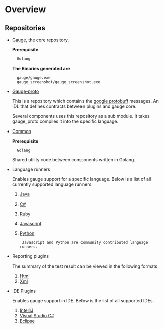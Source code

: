 # Overview

## Repositories

* [Gauge](https://github.com/getgauge), the core repository.

    **Prerequisite**

        Golang

    **The Binaries generated are**

        gauge/gauge.exe
        gauge_screenshot/gauge_screenshot.exe


* [Gauge-proto](https://github.com/getgauge/gauge-proto)

    This is a repository which contains the  [google protobuff](https://github.com/google/protobuf) messages. An IDL that defines contracts between plugins and gauge core.

    Several components uses this repository as a sub module. It takes gauge_proto compiles it into the specific language.

* [Common](https://github.com/getgauge/common)

    **Prerequisite**

        Golang


    Shared utility code between components written in Golang.

* Language runners

    Enables gauge support for a specific language. Below is a list of all currently supported language runners.
    1. [Java](https://github.com/getgauge/gauge-java)
    2. [C#](https://github.com/getgauge/gauge-csharp)
    3. [Ruby](https://github.com/getgauge/gauge-ruby)
    4. [Javascript](https://github.com/getgauge-contrib/gauge-js)
    5. [Python](https://github.com/kashishm/gauge-python)

            Javascript and Python are community contributed language runners.


* Reporting plugins

    The summary of the test result can be viewed in the following formats
    1. [Html](https://github.com/getgauge/html-report)
    2. [Xml](https://github.com/getgauge/xml-report)

* IDE Plugins

    Enables gauge support in IDE. Below is the list of all supported IDEs.
    1. [IntelliJ](https://github.com/getgauge/Intellij-Plugin)
    2. [Visual Studio C#](https://github.com/getgauge/gauge-visualstudio)
    3. [Eclipse](https://github.com/getgauge/gauge-eclipse)

